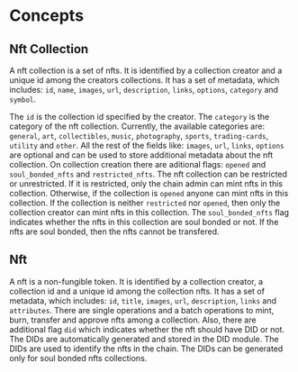 <!-- order: 2 -->

# Concepts

## Nft Collection

A nft collection is a set of nfts. It is identified by a collection creator and a unique id among the creators collections. It has a set of metadata, which includes: `id`, `name`, `images`, `url`, `description`, `links`, `options`, `category` and `symbol`.

The `id` is the collection id specified by the creator. The `category` is the category of the nft collection. Currently, the available categories are: `general`, `art`, `collectibles`, `music`, `photography`, `sports`, `trading-cards`, `utility` and `other`. All the rest of the fields like: `images`, `url`, `links`, `options` are optional and can be used to store additional metadata about the nft collection.
On collection creation there are aditional flags: `opened` and `soul_bonded_nfts` and `restricted_nfts`.
The nft collection can be restricted or unrestricted. If it is restricted, only the chain admin can mint nfts in this collection. Otherwise, if the collection is `opened` anyone can mint nfts in this collection.
If the collection is neither `restricted` nor `opened`, then only the collection creator can mint nfts in this collection. The `soul_bonded_nfts` flag indicates whether the nfts in this collection are soul bonded or not. If the nfts are soul bonded, then the nfts cannot be transfered.

## Nft

A nft is a non-fungible token. It is identified by a collection creator, a collection id and a unique id among the collection nfts. It has a set of metadata, which includes: `id`, `title`, `images`, `url`, `description`, `links` and `attributes`.
There are single operations and a batch operations to mint, burn, transfer and approve nfts among a collection. Also, there are additional flag `did` which indicates whether the nft should have DID or not. The DIDs are automatically generated and stored in the DID module. The DIDs are used to identify the nfts in the chain. The DIDs can be generated only for soul bonded nfts collections.
